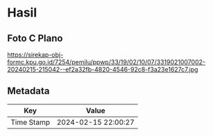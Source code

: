 # Hasil

## Foto C Plano

https://sirekap-obj-formc.kpu.go.id/7254/pemilu/ppwp/33/19/02/10/07/3319021007002-20240215-215042--ef2a32fb-4820-4546-92c8-f3a23e1627c7.jpg


## Metadata

| Key        | Value               |
| ---------- | ------------------- |
| Time Stamp | 2024-02-15 22:00:27 |



